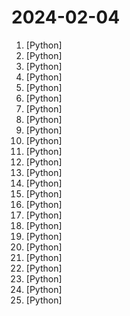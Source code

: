 # 2024-02-04

1. [](https://github.comundefined "MiniCPM-2B: An end-side LLM outperforms Llama2-13B.") [Python]
2. [](https://github.comundefined "fabric is an open-source framework for augmenting humans using AI.") [Python]
3. [](https://github.comundefined "16-bit CPU for Excel, and related files") [Python]
4. [](https://github.comundefined "[NeurIPS'23 Oral] Visual Instruction Tuning (LLaVA) built towards GPT-4V level capabilities and beyond.") [Python]
5. [](https://github.comundefined "Modeling, training, eval, and inference code for OLMo") [Python]
6. [](https://github.comundefined "Image inpainting tool powered by SOTA AI Model. Remove any unwanted object, defect, people from your pictures or erase and replace(powered by stable diffusion) any thing on your pictures.") [Python]
7. [](https://github.comundefined "SUPIR aims at developing Practical Algorithms for Photo-Realistic Image Restoration In the Wild") [Python]
8. [](https://github.comundefined "Pretrain, finetune and deploy AI models on multiple GPUs, TPUs with zero code changes.") [Python]
9. [](https://github.comundefined "Mobile-Agent: Autonomous Multi-Modal Mobile Device Agent with Visual Perception") [Python]
10. [](https://github.comundefined "InstantID : Zero-shot Identity-Preserving Generation in Seconds 🔥") [Python]
11. [](https://github.comundefined "基于python的网页自动化工具。既能控制浏览器，也能收发数据包。可兼顾浏览器自动化的便利性和requests的高效率。功能强大，内置无数人性化设计和便捷功能。语法简洁而优雅，代码量少。") [Python]
12. [](https://github.comundefined "Browse the web with GPT-4V and Vimium") [Python]
13. [](https://github.comundefined "Linux, Jenkins, AWS, SRE, Prometheus, Docker, Python, Ansible, Git, Kubernetes, Terraform, OpenStack, SQL, NoSQL, Azure, GCP, DNS, Elastic, Network, Virtualization. DevOps Interview Questions") [Python]
14. [](https://github.comundefined "A framework to enable multimodal models to operate a computer.") [Python]
15. [](https://github.comundefined "Mixture-of-Experts for Large Vision-Language Models") [Python]
16. [](https://github.comundefined "🤗 Transformers: State-of-the-art Machine Learning for Pytorch, TensorFlow, and JAX.") [Python]
17. [](https://github.comundefined "Chat with your documents on your local device using GPT models. No data leaves your device and 100% private.") [Python]
18. [](https://github.comundefined "DeepSeek Coder: Let the Code Write Itself") [Python]
19. [](https://github.comundefined "") [Python]
20. [](https://github.comundefined "A Gradio web UI for Large Language Models. Supports transformers, GPTQ, AWQ, EXL2, llama.cpp (GGUF), Llama models.") [Python]
21. [](https://github.comundefined "") [Python]
22. [](https://github.comundefined "Real-Time Open-Vocabulary Object Detection") [Python]
23. [](https://github.comundefined "Apprise - Push Notifications that work with just about every platform!") [Python]
24. [](https://github.comundefined "Real-time face swap for PC streaming or video calls") [Python]
25. [](https://github.comundefined "The Web framework for perfectionists with deadlines.") [Python]
